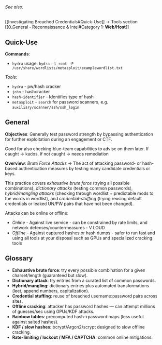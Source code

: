 
###### See also:
[[Investigating Breached Credentials#Quick-Use]] -> Tools section
[[0_General - Reconnaissance & Intel#Category 1: **Web/Host**]]



## Quick-Use

**Commands**:
- `hydra` usage: `hydra -l root -P /usr/share/wordlists/metasploit/examplewordlist.txt`

*Tools*:
- `hydra` - pw/hash cracker 
- `john` - hashcracker
- `hash-identifier` - Identifies type of hash
- `metasploit` - `search` for password scanners, e.g. `auxiliary/scanner/ssh/ssh_login`

## General

**Objectives**:
Generally test password strength by bypassing authentication for further exploitation during an engagement or CTF.

Good for also checking blue-team capabilities to advise on them later. If caught -> kudos, if not caught -> needs remediation

**Overview**:
*Brute Force Attacks* -> The act of attacking password- or hash-based authentication measures by testing many candidate credentials or keys. 

This practice covers *exhaustive brute force* (trying all possible combinations), *dictionary attacks* (testing common passwords), *hybrid/mangling attacks* (checking through wordlist + predictable mods to the words in wordlist), and *credential-stuffing* (trying reusing default credentials or leaked UN/PW pairs that have not been changed).

Attacks can be online or offline:
- *Online* - Against live service - can be constrained by rate limits, and network defenses/countermeasures - V LOUD
- *Offline* - Against captured hashes or hash dumps - safer to run fast and using all tools at your disposal such as GPUs and specialized cracking tools
## Glossary

- **Exhaustive brute force**: try every possible combination for a given charset/length (guaranteed but slow).
- **Dictionary attack**: try entries from a curated list of common passwords.
- **Hybrid/mangling**: dictionary entries plus automated transformations (leet, append numbers, capitalization).
- **Credential stuffing**: reuse of breached username:password pairs across sites.
- **Offline cracking**: attacker has password hashes — can attempt millions of guesses/sec using GPUs/KDF attacks.
- **Rainbow tables**: precomputed hash→password maps (less useful against salted hashes).
- **KDF / slow hashes**: bcrypt/Argon2/scrypt designed to slow offline cracking.
- **Rate-limiting / lockout / MFA / CAPTCHA**: common online mitigations.
